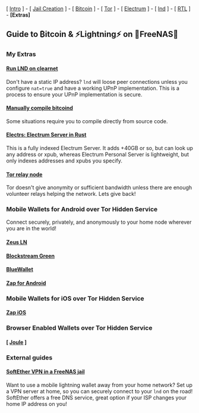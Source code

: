 [ [Intro](README.md) ] - [ [Jail Creation](freenas_1_jail_creation.md) ] - [ [Bitcoin](freenas_2_bitcoin.md) ] - [ [Tor](freenas_3_tor.md) ] - [ [Electrum](freenas_4_electrum.md) ] - [ [lnd](freenas_5_lnd.md) ] - [ [RTL](freenas_6_rtl.md) ] -  **[Extras]** 

## Guide to ₿itcoin & ⚡Lightning️⚡ on 🦈FreeNAS🦈

### My Extras

#### [Run LND on clearnet](https://github.com/seth586/guides/blob/master/OpenWRT/upnp_natpmp.md)
Don't have a static IP address? `lnd` will loose peer connections unless you configure `nat=true` and have a working UPnP implementation. This is a process to ensure your UPnP implementation is secure.

#### [Manually compile bitcoind](extras/compile_bitcoind.md)
Some situations require you to compile directly from source code.  

#### [Electrs: Electrum Server in Rust](extras/electrs.md)
This is a fully indexed Electrum Server. It adds +40GB or so, but can look up any address or xpub, whereas Electrum Personal Server is lightweight, but only indexes addresses and xpubs you specify.

#### [Tor relay node](extras/torrelay.md) 
Tor doesn't give anonymity or sufficient bandwidth unless there are enough volunteer relays helping the network. Lets give back!

### Mobile Wallets for Android over Tor Hidden Service
Connect securely, privately, and anonymously to your home node wherever you are in the world!


#### [Zeus LN](wallets/zeusln.md)

#### [Blockstream Green](wallets/green.md) 

#### [BlueWallet](wallets/bluewallet.md)

#### [Zap for Android](wallets/zapandroid.md)

### Mobile Wallets for iOS over Tor Hidden Service

#### [Zap iOS](wallets/zap.md)

### Browser Enabled Wallets over Tor Hidden Service

#### [ [Joule](freenas_7_joule.md) ]

### External guides

#### [SoftEther VPN in a FreeNAS jail](https://forums.freenas.org/index.php?threads/alternative-to-openvpn-softether-vpn.47395/)
Want to use a mobile lightning wallet away from your home network? Set up a VPN server at home, so you can securely connect to your `lnd` on the road! SoftEther offers a free DNS service, great option if your ISP changes your home IP address on you! 
